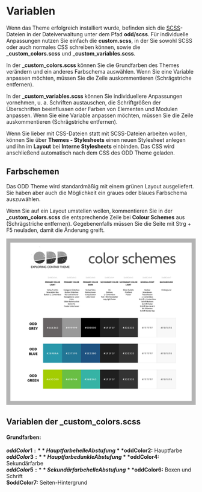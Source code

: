 
# Variablen

Wenn das Theme erfolgreich installiert wurde, befinden sich die [SCSS](https://sass-lang.com/documentation/file.SASS_REFERENCE.html)-Dateien in der Dateiverwaltung unter dem Pfad **odd/scss**. Für individuelle Anpassungen nutzen Sie einfach die **custom.scss**, in der Sie sowohl SCSS oder auch normales CSS schreiben können, sowie die **\_custom\_colors.scss** und **\_custom\_variables.scss**.

In der **\_custom\_colors.scss** können Sie die Grundfarben des Themes verändern und ein anderes Farbschema auswählen. Wenn Sie eine Variable anpassen möchten, müssen Sie die Zeile auskommentieren (Schrägstriche entfernen).

In der **\_custom\_variables.scss** können Sie individuellere Anpassungen vornehmen, u. a. Schriften austauschen, die Schriftgrößen der Überschriften beeinflussen oder Farben von Elementen und Modulen anpassen. Wenn Sie eine Variable anpassen möchten, müssen Sie die Zeile auskommentieren (Schrägstriche entfernen).

Wenn Sie lieber mit CSS-Dateien statt mit SCSS-Dateien arbeiten wollen, können Sie über **Themes - Stylesheets** einen neuen Stylesheet anlegen und ihn im **Layout** bei **Interne Stylesheets** einbinden. Das CSS wird anschließend automatisch nach dem CSS des ODD Theme geladen.

## Farbschemen

Das ODD Theme wird standardmäßig mit einem grünen Layout ausgeliefert. Sie haben aber auch die Möglichkeit ein graues oder blaues Farbschema auszuwählen.

Wenn Sie auf ein Layout umstellen wollen, kommentieren Sie in der **\_custom\_colors.scss** die entsprechende Zeile bei **Colour Schemes** aus \(Schrägstriche entfernen\). Gegebenenfalls müssen Sie die Seite mit Strg + F5 neuladen, damit die Änderung greift.

![](_images/odd-theme/einrichtung/ODD_theme_colors.jpg)

## Variablen der \_custom\_colors.scss

#### Grundfarben:

**$oddColor1:** Hauptfarbe helle Abstufung  
**$oddColor2:** Hauptfarbe  
**$oddColor3:** Hauptfarbe dunkle Abstufung  
**$oddColor4:** Sekundärfarbe  
**$oddColor5:** Sekundärfarbe helle Abstufung  
**$oddColor6:** Boxen und Schrift  
**$oddColor7:** Seiten-Hintergrund 
